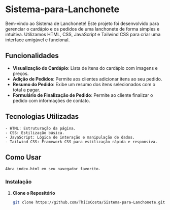 # Sistema-para-Lanchonete


Bem-vindo ao Sistema de Lanchonete! Este projeto foi desenvolvido para gerenciar o cardápio e os pedidos de uma lanchonete de forma simples e intuitiva. Utilizamos HTML, CSS, JavaScript e Tailwind CSS para criar uma interface amigável e funcional.

## Funcionalidades

- **Visualização do Cardápio**: Lista de itens do cardápio com imagens e preços.
- **Adição de Pedidos**: Permite aos clientes adicionar itens ao seu pedido.
- **Resumo do Pedido**: Exibe um resumo dos itens selecionados com o total a pagar.
- **Formulário de Finalização de Pedido**: Permite ao cliente finalizar o pedido com informações de contato.

## Tecnologias Utilizadas

    - HTML: Estruturação da página.
    - CSS: Estilização básica.
    - JavaScript: Lógica de interação e manipulação de dados.
    - Tailwind CSS: Framework CSS para estilização rápida e responsiva.

## Como Usar
    Abra index.html em seu navegador favorito.
### Instalação

1. **Clone o Repositório**

   ```bash
   git clone https://github.com/ThiCsCosta/Sistema-para-Lanchonete.git
